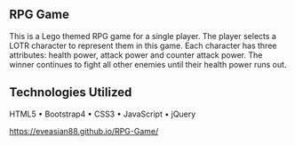 ## RPG Game
This is a Lego themed RPG game for a single player. The player selects a LOTR character to represent them in this game. Each character has three attributes: health power, attack power and counter attack power. The winner continues to fight all other enemies until their health power runs out.

## Technologies Utilized 
HTML5 • Bootstrap4 • CSS3 • JavaScript • jQuery

https://eveasian88.github.io/RPG-Game/